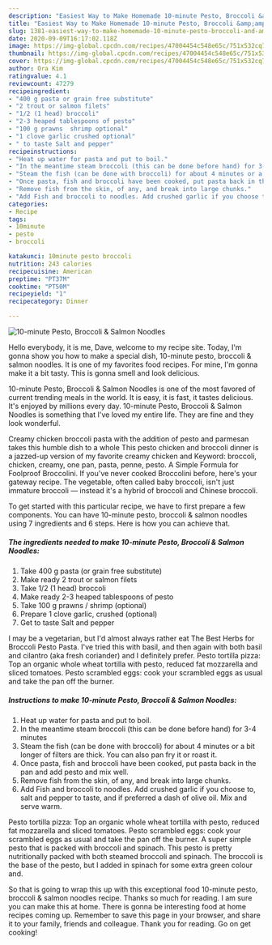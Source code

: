 ```yaml
---
description: "Easiest Way to Make Homemade 10-minute Pesto, Broccoli &amp;amp; Salmon Noodles"
title: "Easiest Way to Make Homemade 10-minute Pesto, Broccoli &amp;amp; Salmon Noodles"
slug: 1381-easiest-way-to-make-homemade-10-minute-pesto-broccoli-and-amp-salmon-noodles
date: 2020-09-09T16:17:02.118Z
image: https://img-global.cpcdn.com/recipes/47004454c548e65c/751x532cq70/10-minute-pesto-broccoli-salmon-noodles-recipe-main-photo.jpg
thumbnail: https://img-global.cpcdn.com/recipes/47004454c548e65c/751x532cq70/10-minute-pesto-broccoli-salmon-noodles-recipe-main-photo.jpg
cover: https://img-global.cpcdn.com/recipes/47004454c548e65c/751x532cq70/10-minute-pesto-broccoli-salmon-noodles-recipe-main-photo.jpg
author: Ora Kim
ratingvalue: 4.1
reviewcount: 47279
recipeingredient:
- "400 g pasta or grain free substitute"
- "2 trout or salmon filets"
- "1/2 (1 head) broccoli"
- "2-3 heaped tablespoons of pesto"
- "100 g prawns  shrimp optional"
- "1 clove garlic crushed optional"
- " to taste Salt and pepper"
recipeinstructions:
- "Heat up water for pasta and put to boil."
- "In the meantime steam broccoli (this can be done before hand) for 3-4 minutes"
- "Steam the fish (can be done with broccoli) for about 4 minutes or a bit longer of filters are thick. You can also pan fry it or roast it."
- "Once pasta, fish and broccoli have been cooked, put pasta back in the pan and add pesto and mix well."
- "Remove fish from the skin, of any, and break into large chunks."
- "Add Fish and broccoli to noodles. Add crushed garlic if you choose to, salt and pepper to taste, and if preferred a dash of olive oil. Mix and serve warm."
categories:
- Recipe
tags:
- 10minute
- pesto
- broccoli

katakunci: 10minute pesto broccoli 
nutrition: 243 calories
recipecuisine: American
preptime: "PT37M"
cooktime: "PT50M"
recipeyield: "1"
recipecategory: Dinner

---
```



![10-minute Pesto, Broccoli &amp; Salmon Noodles](https://img-global.cpcdn.com/recipes/47004454c548e65c/751x532cq70/10-minute-pesto-broccoli-salmon-noodles-recipe-main-photo.jpg)

Hello everybody, it is me, Dave, welcome to my recipe site. Today, I'm gonna show you how to make a special dish, 10-minute pesto, broccoli &amp; salmon noodles. It is one of my favorites food recipes. For mine, I'm gonna make it a bit tasty. This is gonna smell and look delicious.

10-minute Pesto, Broccoli &amp; Salmon Noodles is one of the most favored of current trending meals in the world. It is easy, it is fast, it tastes delicious. It's enjoyed by millions every day. 10-minute Pesto, Broccoli &amp; Salmon Noodles is something that I've loved my entire life. They are fine and they look wonderful.

Creamy chicken broccoli pasta with the addition of pesto and parmesan takes this humble dish to a whole This pesto chicken and broccoli dinner is a jazzed-up version of my favorite creamy chicken and Keyword: broccoli, chicken, creamy, one pan, pasta, penne, pesto. A Simple Formula for Foolproof Broccolini. If you&#39;ve never cooked Broccolini before, here&#39;s your gateway recipe. The vegetable, often called baby broccoli, isn&#39;t just immature broccoli — instead it&#39;s a hybrid of broccoli and Chinese broccoli.


To get started with this particular recipe, we have to first prepare a few components. You can have 10-minute pesto, broccoli &amp; salmon noodles using 7 ingredients and 6 steps. Here is how you can achieve that.

<!--inarticleads1-->

##### The ingredients needed to make 10-minute Pesto, Broccoli &amp; Salmon Noodles:

1. Take 400 g pasta (or grain free substitute)
1. Make ready 2 trout or salmon filets
1. Take 1/2 (1 head) broccoli
1. Make ready 2-3 heaped tablespoons of pesto
1. Take 100 g prawns / shrimp (optional)
1. Prepare 1 clove garlic, crushed (optional)
1. Get  to taste Salt and pepper


I may be a vegetarian, but I&#39;d almost always rather eat The Best Herbs for Broccoli Pesto Pasta. I&#39;ve tried this with basil, and then again with both basil and cilantro (aka fresh coriander) and I definitely prefer. Pesto tortilla pizza: Top an organic whole wheat tortilla with pesto, reduced fat mozzarella and sliced tomatoes. Pesto scrambled eggs: cook your scrambled eggs as usual and take the pan off the burner. 

<!--inarticleads2-->

##### Instructions to make 10-minute Pesto, Broccoli &amp; Salmon Noodles:

1. Heat up water for pasta and put to boil.
1. In the meantime steam broccoli (this can be done before hand) for 3-4 minutes
1. Steam the fish (can be done with broccoli) for about 4 minutes or a bit longer of filters are thick. You can also pan fry it or roast it.
1. Once pasta, fish and broccoli have been cooked, put pasta back in the pan and add pesto and mix well.
1. Remove fish from the skin, of any, and break into large chunks.
1. Add Fish and broccoli to noodles. Add crushed garlic if you choose to, salt and pepper to taste, and if preferred a dash of olive oil. Mix and serve warm.


Pesto tortilla pizza: Top an organic whole wheat tortilla with pesto, reduced fat mozzarella and sliced tomatoes. Pesto scrambled eggs: cook your scrambled eggs as usual and take the pan off the burner. A super simple pesto that is packed with broccoli and spinach. This pesto is pretty nutritionally packed with both steamed broccoli and spinach. The broccoli is the base of the pesto, but I added in spinach for some extra green colour and. 

So that is going to wrap this up with this exceptional food 10-minute pesto, broccoli &amp; salmon noodles recipe. Thanks so much for reading. I am sure you can make this at home. There is gonna be interesting food at home recipes coming up. Remember to save this page in your browser, and share it to your family, friends and colleague. Thank you for reading. Go on get cooking!
